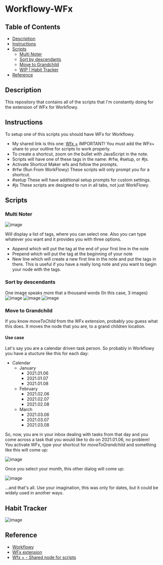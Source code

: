 # Workflowy-WFx

## Table of Contents
- [Description](#description)
- [Instructions](#instructions)
- [Scripts](#scripts)
  * [Multi Noter](#multi-noter)
  * [Sort by descendants](#sort-by-descendants)
  * [Move to Grandchild](#move-to-grandchild)
  * [WIP | Habit Tracker](#habit-tracker)
- [Reference](#reference)

## Description
This repository that contains all of the scripts that I'm constantly doing for the extension of WFx for Workflowy.

## Instructions
To setup one of this scripts you should have WFx for Workflowy.
- My shared link is this one: [Wfx +](https://workflowy.com/s/wfx/00IhBAq7YIIJCJh4)
IMPORTANT! You must add the WFx+ share to your outline for scripts to work properly.
- To create a shortcut, zoom on the bullet with JavaScript in the note.
- Scripts will have one of these tags in the name: #rfw, #setup, or #js.
- Activate Shortcut Maker wfs and follow the prompts.
- #rfw (Run From WorkFlowy) These scripts will only prompt you for a shortcut.
- #setup These will have additional setup prompts for custom settings.
- #js These scripts are designed to run in all tabs, not just WorkFlowy.


## Scripts
### Multi Noter
![image](https://user-images.githubusercontent.com/26557565/122469909-d7a52a80-cf93-11eb-8a5e-def46b79772a.png)

Will display a list of tags, where you can select one. Also you can type whatever you want and it provides you with three options.
- Append which will put the tag at the end of your first line in the note
- Prepend which will put the tag at the beginning of your note
- New line which will create a new first line in the note and put the tags in there. This is useful if you have a really long note and you want to begin your node with the tags.

### Sort by descendants
One image speaks more that a thousand words (In this case, 3 images)
![image](https://user-images.githubusercontent.com/26557565/122470571-97927780-cf94-11eb-989d-50dc3d52c9a9.png)
![image](https://user-images.githubusercontent.com/26557565/122470638-aed16500-cf94-11eb-8cb1-4c4b477a69d5.png)
![image](https://user-images.githubusercontent.com/26557565/122470667-b729a000-cf94-11eb-9053-81997d12d015.png)


### Move to Grandchild 
If you know _moveToChild_ from the WFx extension, probably you guess what this does. It moves the node that you are, to a grand children location.
#### Use case

Let's say you are a calendar driven task person. So probably in Workflowy you have a stucture like this for each day:
- Calendar
  * January
    * 2021.01.06
    * 2021.01.07
    * 2021.01.08
  * February
    * 2021.02.06
    * 2021.02.07
    * 2021.02.08
  * March
    * 2021.03.06
    * 2021.03.07
    * 2021.03.08

So, now, you are in your inbox dealing with tasks from that day and you come across a task that you would like to do on 2021.01.06, no problem! You activate WFx, type your shortcut for _moveToGrandchild_ and something like this will come up:

![image](https://user-images.githubusercontent.com/26557565/122471893-379cd080-cf96-11eb-87c9-6409752d3485.png)

Once you select your month, this other dialog will come up:

![image](https://user-images.githubusercontent.com/26557565/122471955-4daa9100-cf96-11eb-9798-6300e4e8e850.png)

...and that's all. Use your imagination, this was only for dates, but it could be widely used in another ways.

## Habit Tracker
![image](https://user-images.githubusercontent.com/26557565/122472093-7e8ac600-cf96-11eb-8af4-b7a77e846d97.png)

## Reference
- [Workflowy](www.workflowy.com)
- [WFx extension](https://rawbytz.wordpress.com/2021/04/18/what-happened-to-wfx/)
- [Wfx + - Shared node for scripts](https://workflowy.com/s/wfx/00IhBAq7YIIJCJh4)
